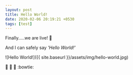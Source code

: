 ```yaml
---
layout: post
title: Hello World!
date: 2020-02-06 20:19:21 +0530
tags: [test]
---
```

Finally.....we are live! :metal:

And I can safely say *'Hello World!'*

![Hello World!]({{ site.baseurl }}/assets/img/hello-world.jpg)

:tada: :confetti_ball: :beers: :bowtie:
